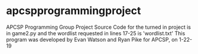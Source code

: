 # apcspprogrammingproject

APCSP Programming Group Project
Source Code for the turned in project is in game2.py and the wordlist requested in lines 17-25 is 'wordlist.txt'
This program was developed by Evan Watson and Ryan Pike for APCSP, on 1-22-19
